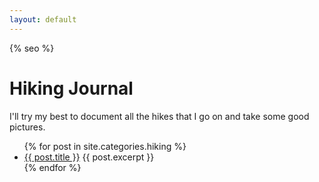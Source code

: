 ```yaml
---
layout: default
---
```

{% seo %}

# Hiking Journal

I'll try my best to document all the hikes that I go on and take some good pictures.

<ul>
  {% for post in site.categories.hiking %}
    <li>
      <a href="{{ post.url }}">{{ post.title }}</a>
      {{ post.excerpt }}
    </li>
  {% endfor %}
</ul>
